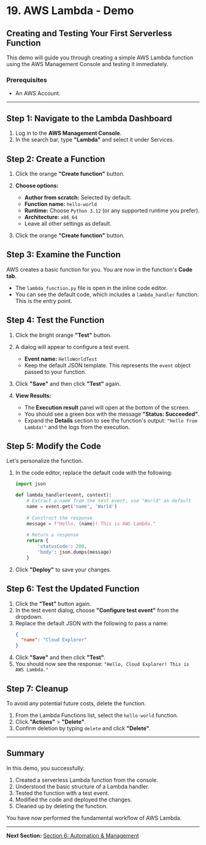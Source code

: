 # 19. AWS Lambda - Demo

## Creating and Testing Your First Serverless Function

This demo will guide you through creating a simple AWS Lambda function using the AWS Management Console and testing it immediately.

### Prerequisites

-   An AWS Account.

---

## Step 1: Navigate to the Lambda Dashboard

1.  Log in to the **AWS Management Console**.
2.  In the search bar, type **"Lambda"** and select it under Services.

## Step 2: Create a Function

1.  Click the orange **"Create function"** button.

2.  **Choose options:**
    *   **Author from scratch:** Selected by default.
    *   **Function name:** `hello-world`
    *   **Runtime:** Choose `Python 3.12` (or any supported runtime you prefer).
    *   **Architecture:** `x86_64`
    *   Leave all other settings as default.

3.  Click the orange **"Create function"** button.

## Step 3: Examine the Function

AWS creates a basic function for you. You are now in the function's **Code tab**.

*   The `lambda_function.py` file is open in the inline code editor.
*   You can see the default code, which includes a `lambda_handler` function. This is the entry point.

## Step 4: Test the Function

1.  Click the bright orange **"Test"** button.
2.  A dialog will appear to configure a test event.
    *   **Event name:** `HelloWorldTest`
    *   Keep the default JSON template. This represents the `event` object passed to your function.
3.  Click **"Save"** and then click **"Test"** again.

4.  **View Results:**
    *   The **Execution result** panel will open at the bottom of the screen.
    *   You should see a green box with the message **"Status: Succeeded"**.
    *   Expand the **Details** section to see the function's output: `"Hello from Lambda!"` and the logs from the execution.

## Step 5: Modify the Code

Let's personalize the function.

1.  In the code editor, replace the default code with the following:

    ```python
    import json

    def lambda_handler(event, context):
        # Extract a name from the test event, use "World" as default
        name = event.get('name', 'World')
        
        # Construct the response
        message = f"Hello, {name}! This is AWS Lambda."
        
        # Return a response
        return {
            'statusCode': 200,
            'body': json.dumps(message)
        }
    ```

2.  Click **"Deploy"** to save your changes.

## Step 6: Test the Updated Function

1.  Click the **"Test"** button again.
2.  In the test event dialog, choose **"Configure test event"** from the dropdown.
3.  Replace the default JSON with the following to pass a name:
    ```json
    {
      "name": "Cloud Explorer"
    }
    ```
4.  Click **"Save"** and then click **"Test"**.
5.  You should now see the response: `"Hello, Cloud Explorer! This is AWS Lambda."`

## Step 7: Cleanup

To avoid any potential future costs, delete the function.

1.  From the Lambda Functions list, select the `hello-world` function.
2.  Click **"Actions"** > **"Delete"**.
3.  Confirm deletion by typing `delete` and click **"Delete"**.

---

## Summary

In this demo, you successfully:
1.  Created a serverless Lambda function from the console.
2.  Understood the basic structure of a Lambda handler.
3.  Tested the function with a test event.
4.  Modified the code and deployed the changes.
5.  Cleaned up by deleting the function.

You have now performed the fundamental workflow of AWS Lambda.

---

**Next Section:** [Section 6: Automation & Management](../SECTION-6-AUTOMATION-MANAGEMENT/README.md)
